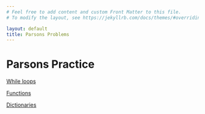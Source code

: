 ```yaml
---
# Feel free to add content and custom Front Matter to this file.
# To modify the layout, see https://jekyllrb.com/docs/themes/#overriding-theme-defaults

layout: default
title: Parsons Problems
---
```

# Parsons Practice

[While loops](./parsons/while_loops.html)

[Functions](./parsons/functions.html)

[Dictionaries](./parsons/dictionaries.html)


